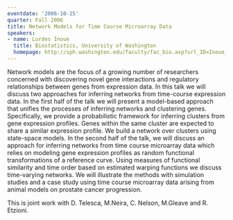 ```yaml
---
eventdate: '2006-10-25'
quarter: Fall 2006
title: Network Models for Time Course Microarray Data
speakers:
- name: Lurdes Inoue
  title: Biostatistics, University of Washington
  homepage: http://sph.washington.edu/faculty/fac_bio.asp?url_ID=Inoue_lurdes
---
```

Network models are the focus of a growing number of researchers concerned with discovering novel gene interactions and regulatory relationships between genes from expression data. In this talk we will discuss two approaches for inferring networks from time-course expression data. In the first half of the talk we will present a model-based approach that unifies the processes of inferring networks and clustering genes. Specifically, we provide a probabilistic framework for inferring clusters from gene expression profiles. Genes within the same cluster are expected to share a similar expression profile. We build a network over clusters using state-space models. In the second half of the talk, we will discuss an approach for inferring networks from time course microarray data which relies on modeling gene expression profiles as random functional transformations of a reference curve. Using measures of functional similarity and time order based on estimated warping functions we discuss time-varying networks. We will illustrate the methods with simulation studies and a case study using time course microarray data arising from animal models on prostate cancer progression. 

This is joint work with D. Telesca, M.Neira, C. Nelson, M.Gleave and R. Etzioni.